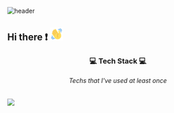 <!--
**NinNiNanNa/NinNiNanNa** is a ✨ _special_ ✨ repository because its `README.md` (this file) appears on your GitHub profile.

Here are some ideas to get you started:

- 🔭 I’m currently working on ...
- 🌱 I’m currently learning ...
- 👯 I’m looking to collaborate on ...
- 🤔 I’m looking for help with ...
- 💬 Ask me about ...
- 📫 How to reach me: ...
- 😄 Pronouns: ...
- ⚡ Fun fact: ...
-->
![header](https://capsule-render.vercel.app/api?type=waving&color=gradient&height=250&section=header&text=Good%20to%20see%20you%20🤗&desc=I'm%20Sojin%20:%20%29&fontSize=60&fontAlignY=35&descSize=25&descAlignY=55&animation=fadeIn)

## Hi there ❗ <img src="./images/wave-hello.gif" height="30">

<div align=center>
  
### 💻 Tech Stack 💻
###### Techs that I've used at least once

</div>

![](./profile-3d-contrib/profile-green-animate.svg)
